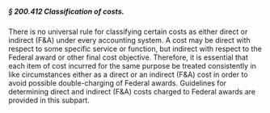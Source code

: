 ##### § 200.412 Classification of costs. #####

There is no universal rule for classifying certain costs as either direct or indirect (F&A) under every accounting system. A cost may be direct with respect to some specific service or function, but indirect with respect to the Federal award or other final cost objective. Therefore, it is essential that each item of cost incurred for the same purpose be treated consistently in like circumstances either as a direct or an indirect (F&A) cost in order to avoid possible double-charging of Federal awards. Guidelines for determining direct and indirect (F&A) costs charged to Federal awards are provided in this subpart.